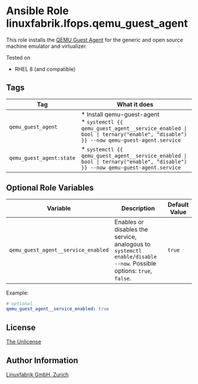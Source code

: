 # Ansible Role linuxfabrik.lfops.qemu_guest_agent

This role installs the [QEMU Guest Agent](https://wiki.qemu.org/Features/GuestAgent/) for the generic and open source machine emulator and virtualizer.

Tested on

* RHEL 8 (and compatible)


## Tags

| Tag       | What it does                    |
| ---       | ------------                    |
| `qemu_guest_agent` | * Install qemu-guest-agent<br> * `systemctl {{ qemu_guest_agent__service_enabled \| bool \| ternary("enable", "disable") }} --now qemu-guest-agent.service` |
| `qemu_guest_agent:state`       | * `systemctl {{ qemu_guest_agent__service_enabled \| bool \| ternary("enable", "disable") }} --now qemu-guest-agent.service` |



## Optional Role Variables

| Variable | Description | Default Value |
| -------- | ----------- | ------------- |
| `qemu_guest_agent__service_enabled` | Enables or disables the service, analogous to `systemctl enable/disable --now`. Possible options: `true`, `false`. | `true` |

Example:
```yaml
# optional
qemu_guest_agent__service_enabled: true
```


## License

[The Unlicense](https://unlicense.org/)


## Author Information

[Linuxfabrik GmbH, Zurich](https://www.linuxfabrik.ch)
